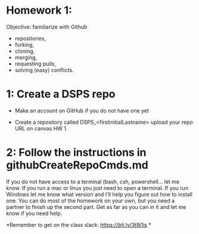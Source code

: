 # Homework 1: 

Objective: familiarize with Github 
- repositories, 
- forking, 
- cloning, 
- merging, 
- requesting pulls, 
- solving (easy) conflicts.


# 1: Create a DSPS repo
- Make an account on GitHub if you do not have one yet

- Create a repository called DSPS_\<firstinitialLastname\>
upload your repo URL on canvas HW 1. 
  
# 2: Follow the instructions in githubCreateRepoCmds.md

If you do not have access to a terminal (bash, csh, powershell... let me know. If you run a mac or linux you just need to open a terminal. If you run Windows let me know what version and I'll help you figure out how to install one. You can do most of the homework on your own, but you need a partner to finish up the second part. Get as far as you can in it and let me know if you need help. 

*Remember to get on the class slack: https://bit.ly/3t9i1is *
